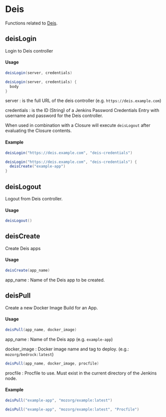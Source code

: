# Deis

Functions related to [Deis](https://deis.io).

## deisLogin
Login to Deis controller

#### Usage

```groovy
deisLogin(server, credentials)
```

```groovy
deisLogin(server, credentials) {
  body
}
```

server
: is the full URL of the deis controller (e.g. `https://deis.example.com`)

credentials
: is the ID (String) of a Jenkins Password Credentials Entry with username and
password for the Deis controller.

When used in combination with a Closure will execute `deisLogout` after
evaluating the Closure contents.

#### Example

```groovy
deisLogin("https://deis.example.com", "deis-credentials")
```

```groovy
deisLogin("https://deis.example.com", "deis-credentials") {
  deisCreate("example-app")
}
```

## deisLogout
Logout from Deis controller.

#### Usage
```groovy
deisLogout()
```

## deisCreate
Create Deis apps

#### Usage

```groovy
deisCreate(app_name)
```

app_name
: Name of the Deis app to be created.

## deisPull
Create a new Docker Image Build for an App.

#### Usage
```groovy
deisPull(app_name, docker_image)
```

app_name
: Name of the Deis app (e.g. `example-app`)

docker_image
: Docker image name and tag to deploy. (e.g.: `mozorg/bedrock:latest`)

```groovy
deisPull(app_name, docker_image, procfile)
```

procfile
: Procfile to use. Must exist in the current directory of the Jenkins node.

#### Example
```groovy
deisPull("example-app", "mozorg/example:latest")
```

```groovy
deisPull("example-app", "mozorg/example:latest", "Procfile")
```
